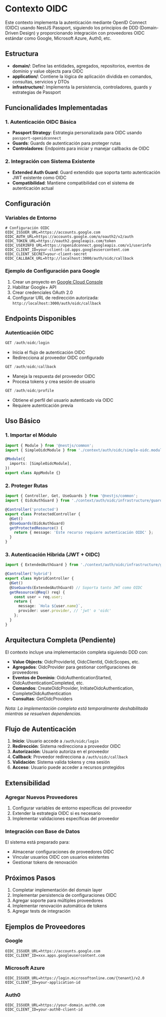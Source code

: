 # Contexto OIDC

Este contexto implementa la autenticación mediante OpenID Connect (OIDC) usando NestJS Passport, siguiendo los principios de DDD (Domain-Driven Design) y proporcionando integración con proveedores OIDC estándar como Google, Microsoft Azure, Auth0, etc.

## Estructura

- **domain/**: Define las entidades, agregados, repositorios, eventos de dominio y value objects para OIDC
- **application/**: Contiene la lógica de aplicación dividida en comandos, consultas, servicios y DTOs
- **infrastructure/**: Implementa la persistencia, controladores, guards y estrategias de Passport

## Funcionalidades Implementadas

### 1. Autenticación OIDC Básica

- **Passport Strategy**: Estrategia personalizada para OIDC usando `passport-openidconnect`
- **Guards**: Guards de autenticación para proteger rutas
- **Controladores**: Endpoints para iniciar y manejar callbacks de OIDC

### 2. Integración con Sistema Existente

- **Extended Auth Guard**: Guard extendido que soporta tanto autenticación JWT existente como OIDC
- **Compatibilidad**: Mantiene compatibilidad con el sistema de autenticación actual

## Configuración

### Variables de Entorno

```env
# Configuración OIDC
OIDC_ISSUER_URL=https://accounts.google.com
OIDC_AUTH_URL=https://accounts.google.com/o/oauth2/v2/auth
OIDC_TOKEN_URL=https://oauth2.googleapis.com/token
OIDC_USERINFO_URL=https://openidconnect.googleapis.com/v1/userinfo
OIDC_CLIENT_ID=your-client-id.apps.googleusercontent.com
OIDC_CLIENT_SECRET=your-client-secret
OIDC_CALLBACK_URL=http://localhost:3000/auth/oidc/callback
```

### Ejemplo de Configuración para Google

1. Crear un proyecto en [Google Cloud Console](https://console.cloud.google.com/)
2. Habilitar Google+ API
3. Crear credenciales OAuth 2.0
4. Configurar URL de redirección autorizada: `http://localhost:3000/auth/oidc/callback`

## Endpoints Disponibles

### Autenticación OIDC

```typescript
GET /auth/oidc/login
```
- Inicia el flujo de autenticación OIDC
- Redirecciona al proveedor OIDC configurado

```typescript
GET /auth/oidc/callback
```
- Maneja la respuesta del proveedor OIDC
- Procesa tokens y crea sesión de usuario

```typescript
GET /auth/oidc/profile
```
- Obtiene el perfil del usuario autenticado via OIDC
- Requiere autenticación previa

## Uso Básico

### 1. Importar el Módulo

```typescript
import { Module } from '@nestjs/common';
import { SimpleOidcModule } from './context/auth/oidc/simple-oidc.module';

@Module({
  imports: [SimpleOidcModule],
})
export class AppModule {}
```

### 2. Proteger Rutas

```typescript
import { Controller, Get, UseGuards } from '@nestjs/common';
import { OidcAuthGuard } from './context/auth/oidc/infrastructure/guards/oidc-auth.guard';

@Controller('protected')
export class ProtectedController {
  @Get()
  @UseGuards(OidcAuthGuard)
  getProtectedResource() {
    return { message: 'Este recurso requiere autenticación OIDC' };
  }
}
```

### 3. Autenticación Híbrida (JWT + OIDC)

```typescript
import { ExtendedAuthGuard } from './context/auth/oidc/infrastructure/guards/extended-auth.guard';

@Controller('hybrid')
export class HybridController {
  @Get()
  @UseGuards(ExtendedAuthGuard) // Soporta tanto JWT como OIDC
  getResource(@Req() req) {
    const user = req.user;
    return {
      message: `Hola ${user.name}`,
      provider: user.provider, // 'jwt' o 'oidc'
    };
  }
}
```

## Arquitectura Completa (Pendiente)

El contexto incluye una implementación completa siguiendo DDD con:

- **Value Objects**: OidcProviderId, OidcClientId, OidcScopes, etc.
- **Agregados**: OidcProvider para gestionar configuraciones de proveedores
- **Eventos de Dominio**: OidcAuthenticationStarted, OidcAuthenticationCompleted, etc.
- **Comandos**: CreateOidcProvider, InitiateOidcAuthentication, CompleteOidcAuthentication
- **Consultas**: GetOidcProviders

*Nota: La implementación completa está temporalmente deshabilitada mientras se resuelven dependencias.*

## Flujo de Autenticación

1. **Inicio**: Usuario accede a `/auth/oidc/login`
2. **Redirección**: Sistema redirecciona a proveedor OIDC
3. **Autorización**: Usuario autoriza en el proveedor
4. **Callback**: Proveedor redirecciona a `/auth/oidc/callback`
5. **Validación**: Sistema valida tokens y crea sesión
6. **Acceso**: Usuario puede acceder a recursos protegidos

## Extensibilidad

### Agregar Nuevos Proveedores

1. Configurar variables de entorno específicas del proveedor
2. Extender la estrategia OIDC si es necesario
3. Implementar validaciones específicas del proveedor

### Integración con Base de Datos

El sistema está preparado para:
- Almacenar configuraciones de proveedores OIDC
- Vincular usuarios OIDC con usuarios existentes
- Gestionar tokens de renovación

## Próximos Pasos

1. Completar implementación del domain layer
2. Implementar persistencia de configuraciones OIDC
3. Agregar soporte para múltiples proveedores
4. Implementar renovación automática de tokens
5. Agregar tests de integración

## Ejemplos de Proveedores

### Google
```env
OIDC_ISSUER_URL=https://accounts.google.com
OIDC_CLIENT_ID=xxx.apps.googleusercontent.com
```

### Microsoft Azure
```env
OIDC_ISSUER_URL=https://login.microsoftonline.com/{tenant}/v2.0
OIDC_CLIENT_ID=your-application-id
```

### Auth0
```env
OIDC_ISSUER_URL=https://your-domain.auth0.com
OIDC_CLIENT_ID=your-auth0-client-id
```